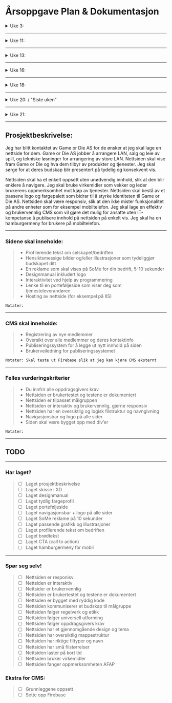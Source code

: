 # Årsoppgave Plan & Dokumentasjon

<details><summary>Uke 3:</summary>

~~**Uke 3:**~~
  + Grov arbeidsplan
  + Prosjektbeskrivelse (hva jeg skal lage, hvordan, og hvorfor)
  + Skisse i XD
  + Mappestruktur til oppgaven
  + Fargepalett
  + Opprette og linke HTML, CSS og JS fil

**Ukas oppsummering:**
Jeg startet uken ved å lage en generell arbeidsplan og mappestruktur til oppgaven, etter det begynte jeg å brainstorme ideer for nettsiden til Game or Die i adobe XD.
Jeg fikk masse inspirasjon fra nettet om mulig tema og utseende. Jeg bestemte meg for å velge et retro/"synthwave" utseende.
Denne uken oprettet jeg html, css og javascript fil. Jeg startet å dele nettsiden inn i rows for å gjøre klart for innhold.
Jeg startet på logo i ukene før uke 11.
<p></p>
</details>

---

<details><summary>Uke 11:</summary>

**Uke 11**
  + Lage logo og designmanual i Illustrator/InDesign helst ferdig innen onsdag
  + Starte å lage alle div's og jobbe med generelt oppsett av sidene inkludert porteføljeside

**Ukas oppsummering:**
Jeg lagde ferdig logo og tilpasset den slik at den var mer synlig på nettsiden.
Jeg flytta hele prosjektet til github. Det tok en stund med jeg satt opp dokumentasjon i mitt repo med markdown. Fra nå av bruker jeg git til å oppdatere kode og synce med filene skyen. Denne uken har jeg også laget navbar(det var 200 linjer med css?!)
<p></p>
</details>

---

<details><summary>Uke 13:</summary>

**Uke 13: mandag-torsdag**
  + Oppsett av sidene MÅ være ferdig innen denne uken!
  + Starte på del 2 av oppgaven (CMS)

**Ukas oppsummering:**
<p></p>
</details>

---

<details><summary>Uke 16:</summary>

**Uke 16: tirsdag-fredag**
  + Lage 10-sekunders reklame for bedriften
  + Skrive ferdig profilerende tekst om selskapet/bedriften

**Ukas oppsummering:**
<p></p>
</details>

---

<details><summary>Uke 18:</summary>

**Uke 18:**
  + Reklame skal være ferdig
  + Fortsett på CMS

**Ukas oppsummering:**
<p></p>
</details>

---

<details><summary>Uke 20: / "Siste uken" </summary>

**Uke 20:**
  + "Siste uken"
  + CMS skal være ferdig
  + Brukertesting

**Ukas oppsummering:**
<p></p>
</details>

---

<details><summary>Uke 21:</summary>

**Uke 21:**
  + Buffer

**Ukas oppsummering:**
<p></p>
</details>

---

## Prosjektbeskrivelse:
<p>
Jeg har blitt kontaktet av Game or Die AS for de ønsker at jeg skal lage en nettside for dem. Game or Die AS jobber å arrangere LAN, salg og leie av spill, og tekniske løsninger for arrangering av store LAN. Nettsiden skal vise fram Game or Die og hva dem tilbyr av produkter og tjenester. Jeg skal sørge for at deres budskap blir presentert på tydelig og konsekvent vis.</p>
Nettsiden skal ha et enkelt oppsett uten unødvendig innhold, slik at den blir enklere å navigere. Jeg skal bruke virkemidler som vekker og leder brukerens oppmerksomhet mot kjøp av tjenester. Nettsiden skal bestå av et passene logo og fargepalett som bidrar til å styrke identiteten til Game or Die AS. Nettsiden skal være responsiv, slik at den ikke mister funksjonalitet på andre enheter som for eksempel mobiltelefon. Jeg skal lage en effektiv og brukervennlig CMS som vil gjøre det mulig for ansatte uten IT-kompetanse å publisere innhold på nettsiden på enkelt vis. Jeg skal ha en hamburgermeny for brukere på mobiltelefon.</p>

---

### Sidene skal inneholde:
>  + Profilerende tekst om selskapet/bedriften
>  + Hensiktsmessige bilder og/eller illustrasjoner som tydeliggjør budskapet ditt
>  + En reklame som skal vises på SoMe for din bedrift, 5-10 sekunder
>  + Designmanual inkludert logo
>  + Interaktivitet ved hjelp av programmering
>  + Lenke til en porteføljeside som viser deg som tjenesteleverandøren
>  + Hosting av nettside (for eksempel på IIS)

```Notater:```

---

### CMS skal inneholde:
> + Registrering av nye medlemmer
> +	Oversikt over alle medlemmer og deres kontaktinfo
> +	Publiseringssystem for å legge ut nytt innhold på siden
> +	Brukerveiledning for publiseringssystemet

```Notater: Skal teste ut Firebase slik at jeg kan kjøre CMS eksternt ```

---

### Felles vurderingskriterier
> +	Du innfrir alle oppdragsgivers krav
> +	Nettsiden er brukertestet og testene er dokumentert
> +	Nettsiden er tilpasset målgruppen
> +	Nettsiden er interaktiv og brukervennlig, gjerne responsiv
> +	Nettsiden har en oversiktlig og logisk filstruktur og navngivning
> +	Navigasjonsbar og logo på alle sider
> +	Siden skal være bygget opp med div’er

```Notater:```

---

## TODO

---

### Har laget?

> - [ ] Laget prosjektbeskrivelse
> - [ ] Laget skisse i XD
> - [ ] Laget designmanual
> - [ ] Laget tydlig fargeprofil
> - [ ] Laget porteføljeside
> - [ ] Laget navigasjonsbar + logo på alle sider
> - [ ] Laget SoMe reklame på 10 sekunder
> - [ ] Laget passende grafikk og illustrasjoner
> - [ ] Laget profilerende tekst om bedriften
> - [ ] Laget brødtekst
> - [ ] Laget CTA (call to action)
> - [ ] Laget hamburgermeny for mobil

---

### Spør seg selv!

> - [ ] Nettsiden er responisv
> - [ ] Nettsiden er interaktiv
> - [ ] Nettsider er brukervennlig
> - [ ] Nettsiden er brukertestet og testene er dokumentert
> - [ ] Nettsiden er bygget med ryddig kode
> - [ ] Nettsiden kommuniserer et budskap til målgruppe
> - [ ] Nettsiden følger regelverk og etikk
> - [ ] Nettsiden følger universell utforming
> - [ ] Nettsiden følger oppdragsgivers krav
> - [ ] Nettsiden har et gjennomgående design og tema
> - [ ] Nettsiden har oversiktlig mappestruktur
> - [ ] Nettsiden har riktige filtyper og navn
> - [ ] Nettsiden har små filstørrelser
> - [ ] Nettsiden laster på kort tid
> - [ ] Nettsiden bruker virkemidler
> - [ ] Nettsiden fanger oppmerksomheten AFAP

### Ekstra for CMS:

> - [ ] Grunnleggene oppsett
> - [ ] Sette opp Firebase